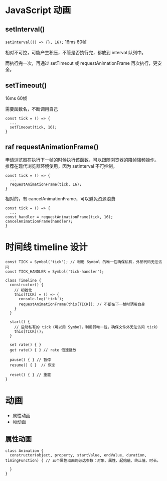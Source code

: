 # JavaScript 动画

## setInterval()
`setInterval(() => {}, 16);`
16ms 60帧

相对不可控，可能产生积压，不管是否执行完，都放到 interval 队列中。

而执行完一次，再通过 setTimeout 或 requestAnimationFrame 再次执行，更安全。


## setTimeout()
16ms 60帧

需要函数名，不断调用自己
```
const tick = () => {
  ...
  setTimeout(tick, 16);
}
```

## raf requestAnimationFrame()
申请浏览器在执行下一帧的时候执行该函数，可以跟随浏览器的降帧降频操作。
推荐在现代浏览器环境使用，因为 setInterval 不可控制。
```
const tick = () => {
  ...
  requestAnimationFrame(tick, 16);
}
```

相对的，有 cancelAnimationFrame，可以避免资源浪费
```
const tick = () => {
  ...
const handler = requestAnimationFrame(tick, 16);
cancelAnimationFrame(handler);
}
```

# 时间线 timeline 设计

```
const TICK = Symbol('tick'); // 利用 Symbol 的唯一性确保私有，外部代码无法访问
const TICK_HANDLER = Symbol('tick-handler');

class Timeline {
  constructor() {
    // 初始化
    this[TICK] = () => {
      console.log('tick');
      requestAnimationFrame(this[TICK]); // 不断在下一帧时调用自身
    }
  }

  start() {
    // 启动私有的 tick（可以用 Symbol，利用其唯一性，确保文件外无法访问 tick）
    this[TICK]();
  }

  set rate() { }
  get rate() { } // rate 倍速播放

  pause() { } // 暂停
  resume() { }  // 恢复

  reset() { } // 重置
}
```

# 动画
* 属性动画
* 帧动画

## 属性动画
```
class Animation {
  constructor(object, property, startValue, endValue, duration, timingFunction) { // 五个属性动画的必选参数：对象、属性、起始值、终止值、时长。
  
  }
}
```
